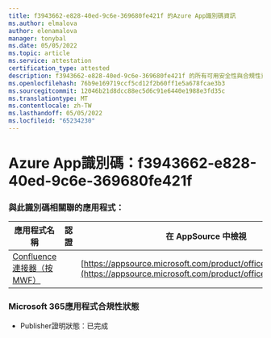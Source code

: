```yaml
---
title: f3943662-e828-40ed-9c6e-369680fe421f 的Azure App識別碼資訊
ms.author: elmalova
author: elenamalova
manager: tonybal
ms.date: 05/05/2022
ms.topic: article
ms.service: attestation
certification_type: attested
description: f3943662-e828-40ed-9c6e-369680fe421f 的所有可用安全性與合規性資訊。
ms.openlocfilehash: 76b9e169719ccf5cd12f2b60ff1e5a678fcae3b3
ms.sourcegitcommit: 12046b21d8dcc88ec5d6c91e6440e1988e3fd35c
ms.translationtype: MT
ms.contentlocale: zh-TW
ms.lasthandoff: 05/05/2022
ms.locfileid: "65234230"
---
```

# <a name="azure-app-id-f3943662-e828-40ed-9c6e-369680fe421f"></a>Azure App識別碼：f3943662-e828-40ed-9c6e-369680fe421f


### <a name="apps-associated-with-this-id"></a>與此識別碼相關聯的應用程式：
| **應用程式名稱** | **認證** | **在 AppSource 中檢視** |
|--------------|---------------|-----------------------|
| [Confluence 連接器（按 MWF）](../forward/WA200001604.md) |  | [https://appsource.microsoft.com/product/office/WA200001604](https://appsource.microsoft.com/product/office/WA200001604) |

### <a name="microsoft-365-app-compliance-status"></a>Microsoft 365應用程式合規性狀態
- Publisher證明狀態：已完成
